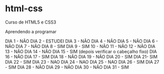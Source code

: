 # html-css
 Curso de HTML5 e CSS3

 Aprendendo a programar

 DIA 1 - NÃO
 DIA 2 - ESTUDEI
 DIA 3 - NÃO 
 DIA 4 - NÃO
 DIA 5 - NÃO
 DIA 6 - NÃO 
 DIA 7 - NÃO
 DIA 8 - SIM
 DIA 9 - SIM
 10 - NÃO 
 11 - NÃO
 12 - NÃO
 DIA 13 - NÃO
 DIA 14 - NÃO
 DIA 15 - SIM (depois verificar o cabeçalho fixo)
 DIA 16 - NÃO
 DIA 17 - SIM
 DIA 18 - NÃO
 DIA 19 - NÃO
 DIA 20 - SIM
 DIA 21- SIM
 DIA 22 - SIM
 DIA 23 - NAO
 DIA 24 - NAO
 DIA 25 - NAO
 DIA 26 - SIM
 DIA 27 - SIM
 DIA 28 - NÃO
 DIA 29 - NÃO
 DIA 30 - NÃO
 DIA 31 - SIM